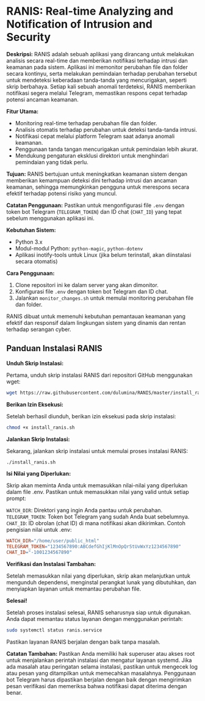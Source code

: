 # RANIS: Real-time Analyzing and Notification of Intrusion and Security

**Deskripsi:**
RANIS adalah sebuah aplikasi yang dirancang untuk melakukan analisis secara real-time dan memberikan notifikasi terhadap intrusi dan keamanan pada sistem. Aplikasi ini memonitor perubahan file dan folder secara kontinyu, serta melakukan pemindaian terhadap perubahan tersebut untuk mendeteksi keberadaan tanda-tanda yang mencurigakan, seperti skrip berbahaya. Setiap kali sebuah anomali terdeteksi, RANIS memberikan notifikasi segera melalui Telegram, memastikan respons cepat terhadap potensi ancaman keamanan.

**Fitur Utama:**
- Monitoring real-time terhadap perubahan file dan folder.
- Analisis otomatis terhadap perubahan untuk deteksi tanda-tanda intrusi.
- Notifikasi cepat melalui platform Telegram saat adanya anomali keamanan.
- Penggunaan tanda tangan mencurigakan untuk pemindaian lebih akurat.
- Mendukung pengaturan eksklusi direktori untuk menghindari pemindaian yang tidak perlu.
  
**Tujuan:**
RANIS bertujuan untuk meningkatkan keamanan sistem dengan memberikan kemampuan deteksi dini terhadap intrusi dan ancaman keamanan, sehingga memungkinkan pengguna untuk merespons secara efektif terhadap potensi risiko yang muncul.

**Catatan Penggunaan:**
Pastikan untuk mengonfigurasi file `.env` dengan token bot Telegram (`TELEGRAM_TOKEN`) dan ID chat (`CHAT_ID`) yang tepat sebelum menggunakan aplikasi ini.

**Kebutuhan Sistem:**
- Python 3.x
- Modul-modul Python: `python-magic`, `python-dotenv`
- Aplikasi inotify-tools untuk Linux (jika belum terinstall, akan diinstalasi secara otomatis)

**Cara Penggunaan:**
1. Clone repositori ini ke dalam server yang akan dimonitor.
2. Konfigurasi file `.env` dengan token bot Telegram dan ID chat.
3. Jalankan `monitor_changes.sh` untuk memulai monitoring perubahan file dan folder.

RANIS dibuat untuk memenuhi kebutuhan pemantauan keamanan yang efektif dan responsif dalam lingkungan sistem yang dinamis dan rentan terhadap serangan cyber.

## Panduan Instalasi RANIS
**Unduh Skrip Instalasi:**

Pertama, unduh skrip instalasi RANIS dari repositori GitHub menggunakan wget:

```bash
wget https://raw.githubusercontent.com/dulumina/RANIS/master/install_ranis.sh
```
**Berikan Izin Eksekusi:**

Setelah berhasil diunduh, berikan izin eksekusi pada skrip instalasi:

```bash
chmod +x install_ranis.sh
```
**Jalankan Skrip Instalasi:**

Sekarang, jalankan skrip instalasi untuk memulai proses instalasi RANIS:

```bash
./install_ranis.sh
```
**Isi Nilai yang Diperlukan:**

Skrip akan meminta Anda untuk memasukkan nilai-nilai yang diperlukan dalam file .env. Pastikan untuk memasukkan nilai yang valid untuk setiap prompt:

``WATCH_DIR``: Direktori yang ingin Anda pantau untuk perubahan.
``TELEGRAM_TOKEN``: Token bot Telegram yang sudah Anda buat sebelumnya.
``CHAT_ID``: ID obrolan (chat ID) di mana notifikasi akan dikirimkan.
Contoh pengisian nilai untuk .env:

```makefile
WATCH_DIR="/home/user/public_html"
TELEGRAM_TOKEN="1234567890:ABCdefGhIjKlMnOpQrStUvWxYz1234567890"
CHAT_ID="-1001234567890"
```
**Verifikasi dan Instalasi Tambahan:**

Setelah memasukkan nilai yang diperlukan, skrip akan melanjutkan untuk mengunduh dependensi, menginstal perangkat lunak yang dibutuhkan, dan menyiapkan layanan untuk memantau perubahan file.

**Selesai!**

Setelah proses instalasi selesai, RANIS seharusnya siap untuk digunakan. Anda dapat memantau status layanan dengan menggunakan perintah:

```bash
sudo systemctl status ranis.service
```
Pastikan layanan RANIS berjalan dengan baik tanpa masalah.

**Catatan Tambahan:**
Pastikan Anda memiliki hak superuser atau akses root untuk menjalankan perintah instalasi dan mengatur layanan systemd.
Jika ada masalah atau peringatan selama instalasi, pastikan untuk mengecek log atau pesan yang ditampilkan untuk memecahkan masalahnya.
Penggunaan bot Telegram harus dipastikan berjalan dengan baik dengan mengirimkan pesan verifikasi dan memeriksa bahwa notifikasi dapat diterima dengan benar.
